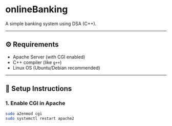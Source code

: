 # onlineBanking
A simple banking system using DSA (C++). 

-------------------------------------------------------------------------------------------------------------------------------

## ⚙️ Requirements

- Apache Server (with CGI enabled)
- C++ compiler (like `g++`)
- Linux OS (Ubuntu/Debian recommended)

-------------------------------------------------------------------------------------------------------------------------------

## 🧱 Setup Instructions

### 1. **Enable CGI in Apache**
```bash
sudo a2enmod cgi
sudo systemctl restart apache2

